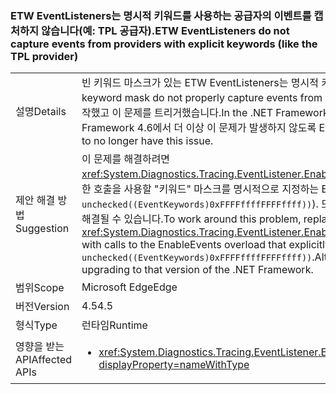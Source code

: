 ### <a name="etw-eventlisteners-do-not-capture-events-from-providers-with-explicit-keywords-like-the-tpl-provider"></a><span data-ttu-id="76df0-101">ETW EventListeners는 명시적 키워드를 사용하는 공급자의 이벤트를 캡처하지 않습니다(예: TPL 공급자).</span><span class="sxs-lookup"><span data-stu-id="76df0-101">ETW EventListeners do not capture events from providers with explicit keywords (like the TPL provider)</span></span>

|   |   |
|---|---|
|<span data-ttu-id="76df0-102">설명</span><span class="sxs-lookup"><span data-stu-id="76df0-102">Details</span></span>|<span data-ttu-id="76df0-103">빈 키워드 마스크가 있는 ETW EventListeners는 명시적 키워드를 사용하는 공급자의 이벤트를 제대로 캡처하지 않습니다.</span><span class="sxs-lookup"><span data-stu-id="76df0-103">ETW EventListeners with a blank keyword mask do not properly capture events from providers with explicit keywords.</span></span> <span data-ttu-id="76df0-104">.NET Framework 4.5에서 TPL 공급자는 명시적 키워드를 제공하기 시작했고 이 문제를 트리거했습니다.</span><span class="sxs-lookup"><span data-stu-id="76df0-104">In the .NET Framework 4.5, the TPL provider began providing explicit keywords and triggered this issue.</span></span> <span data-ttu-id="76df0-105">.NET Framework 4.6에서 더 이상 이 문제가 발생하지 않도록 EventListeners 업데이트되었습니다.</span><span class="sxs-lookup"><span data-stu-id="76df0-105">In the .NET Framework 4.6, EventListeners have been updated to no longer have this issue.</span></span>|
|<span data-ttu-id="76df0-106">제안 해결 방법</span><span class="sxs-lookup"><span data-stu-id="76df0-106">Suggestion</span></span>|<span data-ttu-id="76df0-107">이 문제를 해결하려면 <xref:System.Diagnostics.Tracing.EventListener.EnableEvents(System.Diagnostics.Tracing.EventSource,System.Diagnostics.Tracing.EventLevel)>에 대한 호출을 사용할 &quot;키워드&quot; 마스크를 명시적으로 지정하는 EnableEvents 오버로드 호출로 대체합니다(<code>EnableEvents(eventSource, level, unchecked((EventKeywords)0xFFFFffffFFFFffff))</code>). 또한 이 문제는 .NET Framework 4.6에서 해결되었으며 .NET Framework의 해당 버전으로 업그레이드하면 해결될 수 있습니다.</span><span class="sxs-lookup"><span data-stu-id="76df0-107">To work around this problem, replace calls to <xref:System.Diagnostics.Tracing.EventListener.EnableEvents(System.Diagnostics.Tracing.EventSource,System.Diagnostics.Tracing.EventLevel)> with calls to the EnableEvents overload that explicitly specifies the &quot;any keywords&quot; mask to use: <code>EnableEvents(eventSource, level, unchecked((EventKeywords)0xFFFFffffFFFFffff))</code>.Alternatively, this issue has been fixed in the .NET Framework 4.6 and may be addressed by upgrading to that version of the .NET Framework.</span></span>|
|<span data-ttu-id="76df0-108">범위</span><span class="sxs-lookup"><span data-stu-id="76df0-108">Scope</span></span>|<span data-ttu-id="76df0-109">Microsoft Edge</span><span class="sxs-lookup"><span data-stu-id="76df0-109">Edge</span></span>|
|<span data-ttu-id="76df0-110">버전</span><span class="sxs-lookup"><span data-stu-id="76df0-110">Version</span></span>|<span data-ttu-id="76df0-111">4.5</span><span class="sxs-lookup"><span data-stu-id="76df0-111">4.5</span></span>|
|<span data-ttu-id="76df0-112">형식</span><span class="sxs-lookup"><span data-stu-id="76df0-112">Type</span></span>|<span data-ttu-id="76df0-113">런타임</span><span class="sxs-lookup"><span data-stu-id="76df0-113">Runtime</span></span>|
|<span data-ttu-id="76df0-114">영향을 받는 API</span><span class="sxs-lookup"><span data-stu-id="76df0-114">Affected APIs</span></span>|<ul><li><xref:System.Diagnostics.Tracing.EventListener.EnableEvents(System.Diagnostics.Tracing.EventSource,System.Diagnostics.Tracing.EventLevel)?displayProperty=nameWithType></li></ul>|

